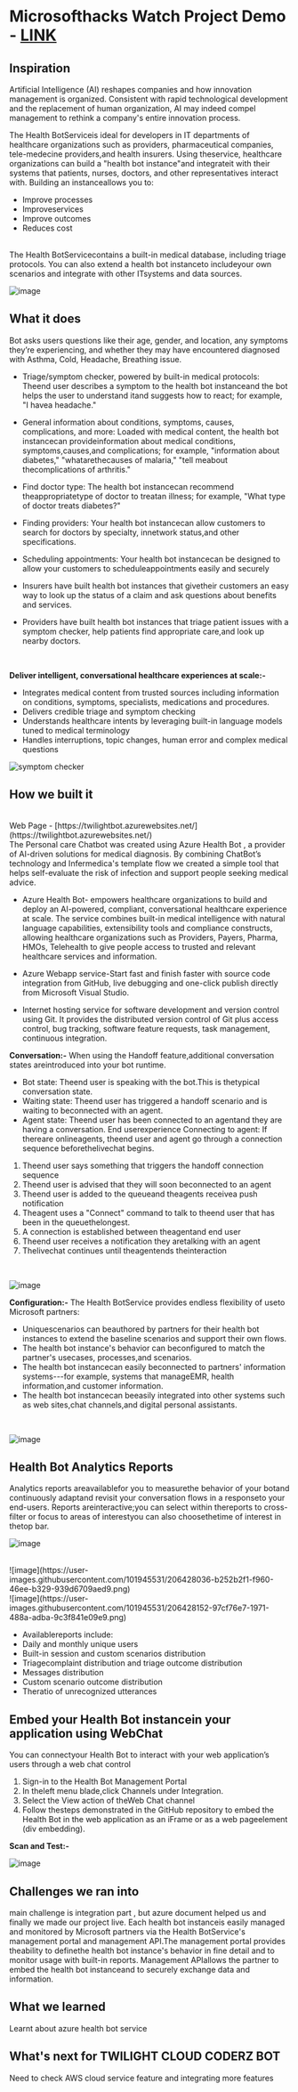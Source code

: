 # Microsofthacks Watch Project Demo - [LINK](https://youtu.be/0GZ_3DighyE)
## Inspiration
Artificial Intelligence (AI) reshapes companies and how innovation management is organized. Consistent with rapid technological development and the replacement of human organization, AI may indeed compel management to rethink a company's entire innovation process.

The Health BotServiceis ideal for developers in IT departments of healthcare organizations such as providers,
pharmaceutical companies, tele-medecine providers,and health insurers. Using theservice, healthcare
organizations can build a "health bot instance"and integrateit with their systems that patients, nurses, doctors,
and other representatives interact with. Building an instanceallows you to:
<br>
- Improve processes
- Improveservices
- Improve outcomes
- Reduces cost
<br>
The Health BotServicecontains a built-in medical database, including triage protocols. You can also extend
a health bot instanceto includeyour own scenarios and integrate with other ITsystems and data sources.
<br>

![image](https://user-images.githubusercontent.com/101945531/206429323-fe7571a1-5412-4b75-b23c-9d8ae4530165.png)

## What it does
Bot asks users questions like their age, gender, and location, any symptoms they’re experiencing, and whether they may have encountered diagnosed with Asthma, Cold, Headache, Breathing issue.
- Triage/symptom checker, powered by built-in medical protocols: Theend user describes a
symptom to the health bot instanceand the bot helps the user to understand itand suggests how to
react; for example, "I havea headache."
- General information about conditions, symptoms, causes, complications, and more: Loaded
with medical content, the health bot instancecan provideinformation about medical conditions,
symptoms,causes,and complications; for example, "information about diabetes," "whatarethecauses of
malaria," "tell meabout thecomplications of arthritis."
- Find doctor type: The health bot instancecan recommend theappropriatetype of doctor to treatan
illness; for example, "What type of doctor treats diabetes?"
- Finding providers: Your health bot instancecan allow customers to search for doctors by specialty, innetwork status,and other specifications.
- Scheduling appointments: Your health bot instancecan be designed to allow your customers to
scheduleappointments easily and securely

- Insurers have built health bot instances that givetheir customers an easy way to look up the status of a claim and ask questions about benefits and services.
- Providers have built health bot instances that triage patient issues with a symptom checker, help patients find appropriate care,and look up nearby doctors.
<br>

**Deliver intelligent, conversational healthcare experiences at scale:-**
<br>
- Integrates medical content from trusted sources including information on conditions, symptoms, specialists, medications and procedures.
- Delivers credible triage and symptom checking
- Understands healthcare intents by leveraging built-in language models tuned to medical terminology
- Handles interruptions, topic changes, human error and complex medical questions

![symptom checker](https://user-images.githubusercontent.com/101945531/192080454-a6577ea5-7e62-43c8-a17b-fd8121b5a260.png)

## How we built it
<br>
Web Page - [https://twilightbot.azurewebsites.net/](https://twilightbot.azurewebsites.net/)
<br>
The Personal care Chatbot was created using Azure Health Bot , a provider of AI-driven solutions for medical diagnosis. By combining ChatBot’s technology and Infermedica's template flow we created a simple tool that helps self-evaluate the risk of infection and support people seeking medical advice.

- Azure Health Bot- empowers healthcare organizations to build and deploy an AI-powered, compliant, conversational healthcare experience at scale. The service combines built-in medical intelligence with natural language capabilities, extensibility tools and compliance constructs, allowing healthcare organizations such as Providers, Payers, Pharma, HMOs, Telehealth to give people access to trusted and relevant healthcare services and information.

- Azure Webapp service-Start fast and finish faster with source code integration from GitHub, live debugging and one-click publish directly from Microsoft Visual Studio.

- Internet hosting service for software development and version control using Git. It provides the distributed version control of Git plus access control, bug tracking, software feature requests, task management, continuous integration.

**Conversation:-**
When using the Handoff feature,additional conversation states areintroduced into your bot runtime.
- Bot state: Theend user is speaking with the bot.This is thetypical conversation state.
- Waiting state: Theend user has triggered a handoff scenario and is waiting to beconnected with an agent.
- Agent state: Theend user has been connected to an agentand they are having a conversation.
 End userexperience
Connecting to agent: If thereare onlineagents, theend user and agent go through a connection sequence
beforethelivechat begins.
1. Theend user says something that triggers the handoff connection sequence
2. Theend user is advised that they will soon beconnected to an agent
3. Theend user is added to the queueand theagents receivea push notification
4. Theagent uses a "Connect" command to talk to theend user that has been in the queuethelongest.
5. A connection is established between theagentand end user
6. Theend user receives a notification they aretalking with an agent
7. Thelivechat continues until theagentends theinteraction
<br>

![image](https://user-images.githubusercontent.com/101945531/206427431-2a6cfdcf-6cc0-46cb-8fc9-9cf637f4f340.png)

**Configuration:-**
The Health BotService provides endless flexibility of useto Microsoft partners:
- Uniquescenarios can beauthored by partners for their health bot instances to extend the baseline scenarios and support their own flows.
- The health bot instance's behavior can beconfigured to match the partner's usecases, processes,and scenarios.
- The health bot instancecan easily beconnected to partners' information systems---for example, systems that manageEMR, health information,and customer information.
- The health bot instancecan beeasily integrated into other systems such as web sites,chat channels,and digital personal assistants.
<br>

![image](https://user-images.githubusercontent.com/101945531/206424000-c359aa9a-8312-4759-8311-ba0c38d15735.png)

## Health Bot Analytics Reports

Analytics reports areavailablefor you to measurethe behavior of your botand continuously adaptand revisit
your conversation flows in a responseto your end-users.
Reports areinteractive;you can select within thereports to cross-filter or focus to areas of interestyou can also
choosethetime of interest in thetop bar.

![image](https://user-images.githubusercontent.com/101945531/206427959-38d40528-cd83-4cc4-9187-19d5503a376f.png)

<br>
![image](https://user-images.githubusercontent.com/101945531/206428036-b252b2f1-f960-46ee-b329-939d6709aed9.png)

<br>
![image](https://user-images.githubusercontent.com/101945531/206428152-97cf76e7-1971-488a-adba-9c3f841e09e9.png)

- Availablereports include:
- Daily and monthly unique users
- Built-in session and custom scenarios distribution
- Triagecomplaint distribution and triage outcome distribution
- Messages distribution
- Custom scenario outcome distribution
- Theratio of unrecognized utterances

## Embed your Health Bot instancein your application using WebChat

You can connectyour Health Bot to interact with your web application’s users through a web chat control
1. Sign-in to the Health Bot Management Portal
2. In theleft menu blade,click Channels under Integration.
3. Select the View action of theWeb Chat channel
4. Follow thesteps demonstrated in the GitHub repository to embed the Health Bot in the web application as an
iFrame or as a web pageelement (div embedding).

**Scan and Test:-**

![image](https://user-images.githubusercontent.com/101945531/206428552-d3650419-bf15-4833-a08b-11908af2ab78.png)

## Challenges we ran into
main challenge is integration part , but azure document helped us and finally we made our project live.
Each health bot instanceis easily managed and monitored by Microsoft partners via the Health BotService's
management portal and management API.The management portal provides theability to definethe health bot
instance's behavior in fine detail and to monitor usage with built-in reports. Management APIallows the partner
to embed the health bot instanceand to securely exchange data and information.

## What we learned
Learnt about  azure health bot service

## What's next for TWILIGHT CLOUD CODERZ BOT
Need to check AWS cloud service feature and integrating more features

